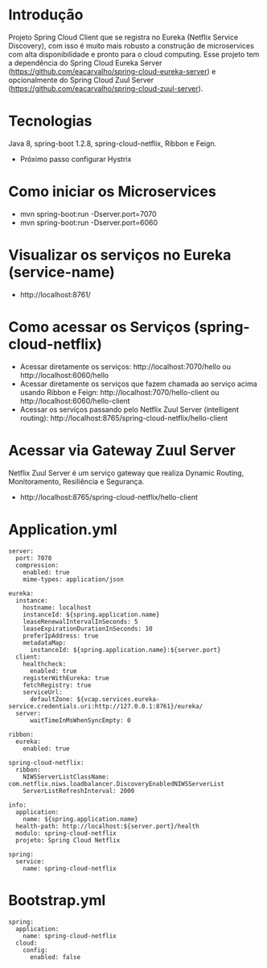 # Introdução
Projeto Spring Cloud Client que se registra no Eureka (Netflix Service Discovery), com isso é muito mais robusto a construção
de microservices com alta disponibilidade e pronto para o cloud computing. Esse projeto tem a dependência do Spring
Cloud Eureka Server (https://github.com/eacarvalho/spring-cloud-eureka-server) e opcionalmente do Spring Cloud
Zuul Server (https://github.com/eacarvalho/spring-cloud-zuul-server).

# Tecnologias
Java 8, spring-boot 1.2.8, spring-cloud-netflix, Ribbon e Feign.
* Próximo passo configurar Hystrix

# Como iniciar os Microservices
- mvn spring-boot:run -Dserver.port=7070
- mvn spring-boot:run -Dserver.port=6060

# Visualizar os serviços no Eureka (service-name)
- http://localhost:8761/

# Como acessar os Serviços (spring-cloud-netflix)
- Acessar diretamente os serviços: http://localhost:7070/hello ou http://localhost:6060/hello
- Acessar diretamente os serviços que fazem chamada ao serviço acima usando Ribbon e Feign: http://localhost:7070/hello-client ou http://localhost:6060/hello-client
- Acessar os serviços passando pelo Netflix Zuul Server (intelligent routing): http://localhost:8765/spring-cloud-netflix/hello-client

# Acessar via Gateway Zuul Server
Netflix Zuul Server é um serviço gateway que realiza Dynamic Routing, Monitoramento, Resiliência e Segurança.

- http://localhost:8765/spring-cloud-netflix/hello-client

# Application.yml
```
server:
  port: 7070
  compression:
    enabled: true
    mime-types: application/json

eureka:
  instance:
    hostname: localhost
    instanceId: ${spring.application.name}
    leaseRenewalIntervalInSeconds: 5
    leaseExpirationDurationInSeconds: 10
    preferIpAddress: true
    metadataMap:
      instanceId: ${spring.application.name}:${server.port}
  client:
    healthcheck:
      enabled: true
    registerWithEureka: true
    fetchRegistry: true
    serviceUrl:
      defaultZone: ${vcap.services.eureka-service.credentials.uri:http://127.0.0.1:8761}/eureka/
  server:
      waitTimeInMsWhenSyncEmpty: 0

ribbon:
  eureka:
    enabled: true

spring-cloud-netflix:
  ribbon:
    NIWSServerListClassName: com.netflix.niws.loadbalancer.DiscoveryEnabledNIWSServerList
    ServerListRefreshInterval: 2000

info:
  application:
    name: ${spring.application.name}
  health-path: http://localhost:${server.port}/health
  modulo: spring-cloud-netflix
  projeto: Spring Cloud Netflix

spring:
  service:
    name: spring-cloud-netflix
```

# Bootstrap.yml
```
spring:
  application:
    name: spring-cloud-netflix
  cloud:
    config:
      enabled: false
```
